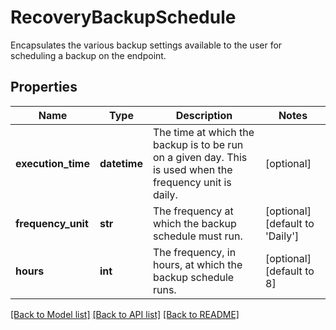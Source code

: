 # RecoveryBackupSchedule

Encapsulates the various backup settings available to the user for scheduling a backup on the endpoint. 
## Properties
Name | Type | Description | Notes
------------ | ------------- | ------------- | -------------
**execution_time** | **datetime** | The time at which the backup is to be run on a given day. This is used when the frequency unit is daily.   | [optional] 
**frequency_unit** | **str** | The frequency at which the backup schedule must run.   | [optional] [default to 'Daily']
**hours** | **int** | The frequency, in hours, at which the backup schedule runs.    | [optional] [default to 8]

[[Back to Model list]](../README.md#documentation-for-models) [[Back to API list]](../README.md#documentation-for-api-endpoints) [[Back to README]](../README.md)


